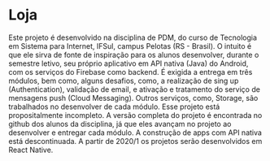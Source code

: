 # Loja
Este projeto é desenvolvido na disciplina de PDM, do curso de Tecnologia em Sistema para Internet, IFSul, campus Pelotas (RS - Brasil). O intuito é que ele sirva de fonte de inspiração para os alunos desenvolver, durante o semestre letivo, seu próprio aplicativo em API nativa (Java) do Android, com os serviços do Firebase como backend. É exigida a entrega em três módulos, bem como, alguns desafios, como, a realização de sing up (Authentication), validação de email, e ativação e tratamento do serviço de mensagens push (Cloud Messaging). Outros serviços, como, Storage, são trabalhados no desenvolver de cada módulo.
Esse projeto está propositalmente incompleto. A versão completa do projeto é encontrada no github dos alunos da disciplina, já que eles avançam no projeto ao desenvolver e entregar cada módulo.
A construção de apps com API nativa está descontinuada. A partir de 2020/1 os projetos serão desenvolvidos em React Native.
